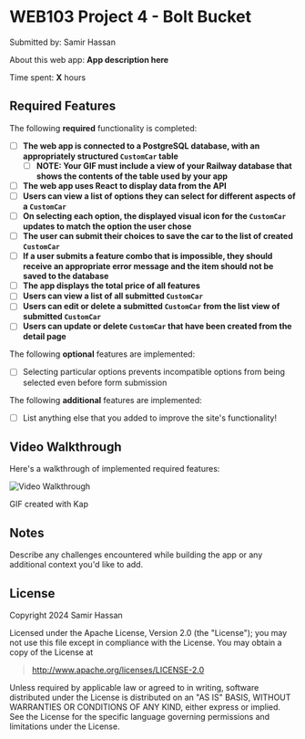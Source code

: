 # WEB103 Project 4 - Bolt Bucket

Submitted by: Samir Hassan

About this web app: **App description here**

Time spent: **X** hours

## Required Features

The following **required** functionality is completed:

<!-- Make sure to check off completed functionality below -->
- [ ] **The web app is connected to a PostgreSQL database, with an appropriately structured `CustomCar` table**
  - [ ] **NOTE: Your GIF must include a view of your Railway database that shows the contents of the table used by your app**
- [ ] **The web app uses React to display data from the API**
- [ ] **Users can view a list of options they can select for different aspects of a `CustomCar`**
- [ ] **On selecting each option, the displayed visual icon for the `CustomCar` updates to match the option the user chose**
- [ ] **The user can submit their choices to save the car to the list of created `CustomCar`**
- [ ] **If a user submits a feature combo that is impossible, they should receive an appropriate error message and the item should not be saved to the database**
- [ ] **The app displays the total price of all features**
- [ ] **Users can view a list of all submitted `CustomCar`**
- [ ] **Users can edit or delete a submitted `CustomCar` from the list view of submitted `CustomCar`**
- [ ] **Users can update or delete `CustomCar` that have been created from the detail page**

The following **optional** features are implemented:

- [ ] Selecting particular options prevents incompatible options from being selected even before form submission

The following **additional** features are implemented:

- [ ] List anything else that you added to improve the site's functionality!

## Video Walkthrough

Here's a walkthrough of implemented required features:

<img src='http://i.imgur.com/link/to/your/gif/file.gif' title='Video Walkthrough' width='' alt='Video Walkthrough' />

GIF created with Kap

## Notes

Describe any challenges encountered while building the app or any additional context you'd like to add.

## License

Copyright 2024 Samir Hassan

Licensed under the Apache License, Version 2.0 (the "License"); you may not use this file except in compliance with the License. You may obtain a copy of the License at

> http://www.apache.org/licenses/LICENSE-2.0

Unless required by applicable law or agreed to in writing, software distributed under the License is distributed on an "AS IS" BASIS, WITHOUT WARRANTIES OR CONDITIONS OF ANY KIND, either express or implied. See the License for the specific language governing permissions and limitations under the License.
